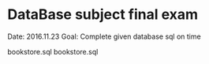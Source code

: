 # DataBase subject final exam

Date: 2016.11.23
Goal: Complete given database sql on time

bookstore.sql
bookstore.sql
